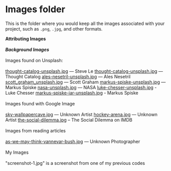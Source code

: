 # Images folder

This is the folder where you would keep all the images associated with your project, such as `.png`, `.jpg`, and other formats.

<b>Attributing Images</b>
<br>
<br>
<b><i>Background Images</i></b>
<br>
<br>
Images found on Unsplash:
<br>
<br>
[thought-catalog-unsplash.jpg](https://unsplash.com/photos/lMoFnXxrnaU) — Steve Le
[thought-catalog-unsplash.jpg](https://unsplash.com/photos/OJZB0VUQKKc) — Thought Catalog
[ales-nesetril-unsplash.jpg](https://unsplash.com/photos/Im7lZjxeLhg) — Ales Nesetril
[scott_graham_unsplash.jpg](https://unsplash.com/photos/5fNmWej4tAA) — Scott Graham
[markus-spiske-unsplash.jpg](https://unsplash.com/photos/Skf7HxARcoc) — Markus Spiske
[nasa-unsplash.jpg](https://unsplash.com/photos/1lfI7wkGWZ4) — NASA
[luke-chesser-unsplash.jpg](https://unsplash.com/photos/eICUFSeirc0) - Luke Chesser
[markus-spiske-iar-unsplash.jpg](https://unsplash.com/photos/iar-afB0QQw) - Markus Spiske
<br>
<br>
Images found with Google Image
<br>
<br>
[sky-wallpapercave.jpg](https://wallpapercave.com/w/wp3436956) — Unknown Artist
[hockey-arena.jpg](https://scapromotions.com/home/hockey-stadium-with-spectators-and-an-empty-ice-rink/) — Unknown Artist
[the-social-dilemma.jpg](https://m.imdb.com/title/tt11464826/mediaviewer/rm3501893121/) – The Social Dilemma on IMDB
<br>
<br>
Images from reading articles
<br>
<br>
[as-we-may-think-vannevar-bush.jpg](https://www.theatlantic.com/magazine/archive/1945/07/as-we-may-think/303881/) — Unknown Photographer
<br>
<br>
My Images
<br>
<br>
"screenshot-1.jpg" is a screenshot from one of my previous codes
